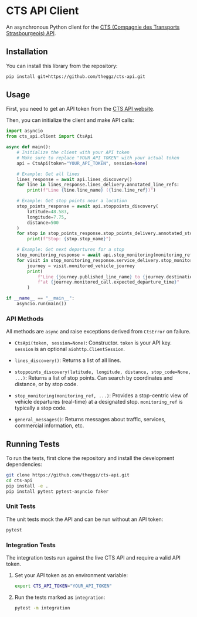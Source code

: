 # CTS API Client

An asynchronous Python client for the [CTS (Compagnie des Transports Strasbourgeois) API](https://api.cts-strasbourg.eu/index.html).

## Installation

You can install this library from the repository:
```bash
pip install git+https://github.com/theggz/cts-api.git
```

## Usage

First, you need to get an API token from the [CTS API website](https://api.cts-strasbourg.eu/index.html).

Then, you can initialize the client and make API calls:

```python
import asyncio
from cts_api.client import CtsApi

async def main():
    # Initialize the client with your API token
    # Make sure to replace "YOUR_API_TOKEN" with your actual token
    api = CtsApi(token="YOUR_API_TOKEN", session=None)

    # Example: Get all lines
    lines_response = await api.lines_discovery()
    for line in lines_response.lines_delivery.annotated_line_refs:
        print(f"Line {line.line_name} ({line.line_ref})")

    # Example: Get stop points near a location
    stop_points_response = await api.stoppoints_discovery(
        latitude=48.583,
        longitude=7.75,
        distance=500
    )
    for stop in stop_points_response.stop_points_delivery.annotated_stop_point_ref:
        print(f"Stop: {stop.stop_name}")

    # Example: Get next departures for a stop
    stop_monitoring_response = await api.stop_monitoring(monitoring_ref="280a")
    for visit in stop_monitoring_response.service_delivery.stop_monitoring_delivery[0].monitored_stop_visit:
        journey = visit.monitored_vehicle_journey
        print(
            f"Line {journey.published_line_name} to {journey.destination_name}: "
            f"at {journey.monitored_call.expected_departure_time}"
        )

if __name__ == "__main__":
    asyncio.run(main())
```

### API Methods

All methods are `async` and raise exceptions derived from `CtsError` on failure.

- `CtsApi(token, session=None)`: Constructor. `token` is your API key. `session` is an optional `aiohttp.ClientSession`.

- `lines_discovery()`: Returns a list of all lines.

- `stoppoints_discovery(latitude, longitude, distance, stop_code=None, ...)`: Returns a list of stop points. Can search by coordinates and distance, or by stop code.

- `stop_monitoring(monitoring_ref, ...)`: Provides a stop-centric view of vehicle departures (real-time) at a designated stop. `monitoring_ref` is typically a stop code.

- `general_messages()`: Returns messages about traffic, services, commercial information, etc.

## Running Tests

To run the tests, first clone the repository and install the development dependencies:
```bash
git clone https://github.com/theggz/cts-api.git
cd cts-api
pip install -e .
pip install pytest pytest-asyncio faker
```

### Unit Tests
The unit tests mock the API and can be run without an API token:
```bash
pytest
```

### Integration Tests
The integration tests run against the live CTS API and require a valid API token.

1.  Set your API token as an environment variable:
    ```bash
    export CTS_API_TOKEN="YOUR_API_TOKEN"
    ```

2.  Run the tests marked as `integration`:
    ```bash
    pytest -m integration
    ```
